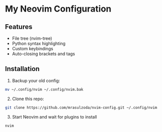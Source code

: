 # My Neovim Configuration

## Features
- File tree (nvim-tree)
- Python syntax highlighting
- Custom keybindings
- Auto-closing brackets and tags

## Installation
1. Backup your old config:
```bash
mv ~/.config/nvim ~/.config/nvim.bak
```
2. Clone this repo:
```bash
git clone https://github.com/mrasulzoda/nvim-config.git ~/.config/nvim
```
3. Start Neovim and wait for plugins to install
```bash
nvim
```

